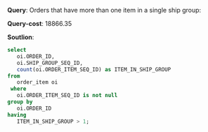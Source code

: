 **Query**: Orders that have more than one item in a single ship group:

**Query-cost**: 18866.35

**Soutlion**: 
```sql
select 
   oi.ORDER_ID,
   oi.SHIP_GROUP_SEQ_ID,
   count(oi.ORDER_ITEM_SEQ_ID) as ITEM_IN_SHIP_GROUP
from 
   order_item oi
 where 
   oi.ORDER_ITEM_SEQ_ID is not null
group by 
   oi.ORDER_ID
having 
   ITEM_IN_SHIP_GROUP > 1;
